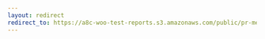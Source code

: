 ```yaml
---
layout: redirect
redirect_to: https://a8c-woo-test-reports.s3.amazonaws.com/public/pr-merge/39770/e2e/index.html
---
```

